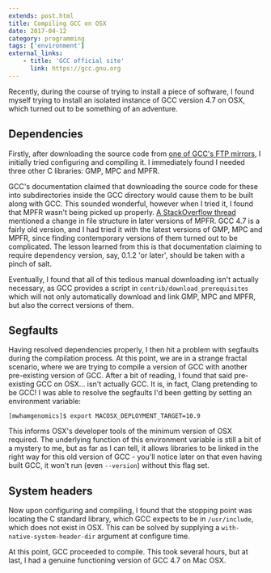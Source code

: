 ```yaml
---
extends: post.html
title: Compiling GCC on OSX
date: 2017-04-12
category: programming
tags: ['environment']
external_links:
    - title: 'GCC official site'
      link: https://gcc.gnu.org
---
```


Recently, during the course of trying to install a piece of software, I found myself trying to install an isolated
instance of GCC version 4.7 on OSX, which turned out to be something of an adventure.

## Dependencies
Firstly, after downloading the source code from [one of GCC's FTP mirrors](https://gcc.gnu.org/mirrors.html), I
initially tried configuring and compiling it. I immediately found I needed three other C libraries: GMP, MPC and MPFR.

GCC's documentation claimed that downloading the source code for these into subdirectories inside the GCC directory
would cause them to be built along with GCC. This sounded wonderful, however when I tried it, I found that MPFR wasn't
being picked up properly.
[A StackOverflow thread](http://stackoverflow.com/questions/9297933/cannot-configure-gcc-mpfr-not-found) mentioned a
change in file structure in later versions of MPFR. GCC 4.7 is a fairly old version, and I had tried it with the latest
versions of GMP, MPC and MPFR, since finding contemporary versions of them turned out to be complicated. The lesson
learned from this is that documentation claiming to require dependency version, say, 0.1.2 'or later', should be taken
with a pinch of salt.

Eventually, I found that all of this tedious manual downloading isn't actually necessary, as GCC provides a script in
`contrib/download_prerequisites` which will not only automatically download and link GMP, MPC and MPFR, but also the
correct versions of them.

## Segfaults
Having resolved dependencies properly, I then hit a problem with segfaults during the compilation process. At this
point, we are in a strange fractal scenario, where we are trying to compile a version of GCC with another pre-existing
version of GCC. After a bit of reading, I found that said pre-existing GCC on OSX... isn't actually GCC. It is, in fact,
Clang pretending to be GCC! I was able to resolve the segfaults I'd been getting by setting an environment variable:

    [mwhamgenomics]$ export MACOSX_DEPLOYMENT_TARGET=10.9

This informs OSX's developer tools of the minimum version of OSX required. The underlying function of this environment
variable is still a bit of a mystery to me, but as far as I can tell, it allows libraries to be linked in the right way
for this old version of GCC - you'll notice later on that even having built GCC, it won't run (even `--version`) without
this flag set.

## System headers
Now upon configuring and compiling, I found that the stopping point was locating the C standard library, which GCC
expects to be in `/usr/include`, which does not exist in OSX. This can be solved by supplying a
`with-native-system-header-dir` argument at configure time.

At this point, GCC proceeded to compile. This took several hours, but at last, I had a genuine functioning version of
GCC 4.7 on Mac OSX.
